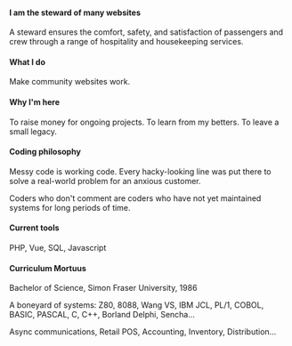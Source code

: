 
#### I am the steward of many websites

A steward ensures the comfort, safety, and satisfaction of passengers and crew through a range of hospitality and housekeeping services. 

#### What I do

Make community websites work. 

#### Why I'm here

To raise money for ongoing projects. To learn from my betters. To leave a small legacy.

#### Coding philosophy

Messy code is working code. Every hacky-looking line was put there to solve a real-world problem for an anxious customer.

Coders who don't comment are coders who have not yet maintained systems for long periods of time.

#### Current tools

PHP, Vue, SQL, Javascript

#### Curriculum Mortuus

Bachelor of Science, Simon Fraser University, 1986

A boneyard of systems: Z80, 8088, Wang VS, IBM JCL, PL/1, COBOL, BASIC, PASCAL, C, C++, Borland Delphi, Sencha...

Async communications, Retail POS, Accounting, Inventory, Distribution...

